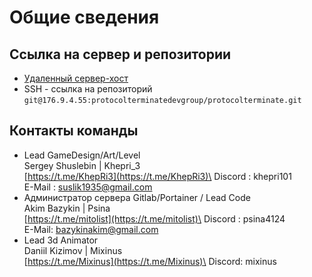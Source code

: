 # Общие сведения

## Ссылка на сервер и репозитории

* [Удаленный сервер-хост](http://176.9.4.55)
* SSH - ссылка на репозиторий\
  `git@176.9.4.55:protocolterminatedevgroup/protocolterminate.git`

## Контакты команды

* Lead GameDesign/Art/Level\
  Sergey Shuslebin | Khepri\_3\
  [https://t.me/KhepRi3](https://t.me/KhepRi3)\
  Discord : khepri101\
  E-Mail : [suslik1935@gmail.com](mailto:suslik1935@gmail.com)
* Администратор сервера Gitlab/Portainer / Lead Code\
  Akim Bazykin | Psina\
  [https://t.me/mitolist](https://t.me/mitolist)\
  Discord : psina4124\
  E-Mail: [bazykinakim@gmail.com](https://app.gitbook.com/u/ireWMGb60EOwhM1yd1SdX7gTLVF2)
* Lead 3d Animator\
  Daniil Kizimov | Mixinus\
  [https://t.me/Mixinus](https://t.me/Mixinus)\
  Discord: mixinus

